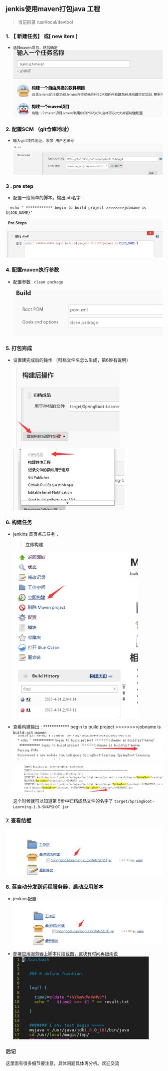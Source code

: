 
##    jenkis使用maven打包java 工程
>  当前目录 /usr/local/devtool

### 1.  【 新建任务】 或[ new item ] 
-   `选择maven项目，然后确定`
   ![下载包](1.png)

### 2. 配置SCM （git仓库地址）
    
-  `输入git项目地址，添加 用户名账号` 
  ![下载包](00.png)


### 3 . pre step
-   配置一段简单的脚本。输出job名字 
```shell script
  echo " ************ begin to build project >>>>>>>>jobname is ${JOB_NAME}"
``` 

  ![下载包](2.png)


### 4. 配置maven执行参数  

- 配置参数    ` clean package`  

    ![下载包](3.png)
 

### 5. 打包完成
    
- 设置建完成后的操作  （归档文件名怎么生成，第6眇有说明）

   ![下载包](6.1.png)
   ![下载包](6.2.png)
    

### 6. 构建任务
 
- jenkins 首页点击任务 ，
    > **立即构建**
  
   ![下载包](7.png)
   
- 查看构建输出 :
     ************ begin to build project >>>>>>>>jobname is `build-git-maven`
     ![下载包](5.png)

     ![下载包](8.png)
   
   这个时候就可以知道第 5步中归档成品文件的名字了 `target/SpringBoot-Learning-1.0-SNAPSHOT.jar`

### 7. 查看结棍 
  ![下载包](9.png)
  
  
### 8. 萏自动分发到远程服务器，启动应用脚本 
- jenkins配置
  ![下载包](9.png)

- 部署应用服务器上脚本片段截图，这块有时间再细雨说 
   ![下载包](11.png)
   
   
### 后记
这里面有很多细节要注意，具体问题具体再分析。欢迎交流